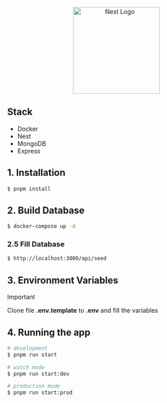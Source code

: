 <p align="center">
  <a href="http://nestjs.com/" target="blank"><img src="https://nestjs.com/img/logo-small.svg" width="200" alt="Nest Logo" /></a>
</p>

[circleci-image]: https://img.shields.io/circleci/build/github/nestjs/nest/master?token=abc123def456
[circleci-url]: https://circleci.com/gh/nestjs/nest

## Stack

- Docker
- Nest
- MongoDB
- Express

## 1. Installation

```bash
$ pnpm install
```

## 2. Build Database
```bash
$ docker-compose up -d
```

### 2.5 Fill Database
```bash
$ http://localhost:3000/api/seed
```

## 3. Environment Variables

> [!IMPORTANT]
> Clone file __.env.template__ to __.env__ and fill the variables

## 4. Running the app

```bash
# development
$ pnpm run start

# watch mode
$ pnpm run start:dev

# production mode
$ pnpm run start:prod
```
